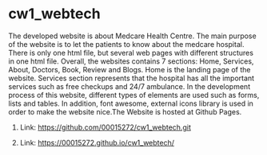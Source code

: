 # cw1_webtech
The developed website is about Medcare Health Centre. The main purpose of the website is to let the patients to know about the medcare hospital. There is only one html file, but several web pages with different structures in one html file. Overall, the websites contains 7 sections: Home, Services, About, Doctors, Book, Review and Blogs. Home is the landing page of the website. Services section represents that the hospital has all the important services such as free checkups and 24/7 ambulance. In the development process of this website, different types of elements are used such as forms, lists and tables. In addition, font awesome, external icons library is used in order to make the website nice.The Website is hosted at Github Pages.

<!-- github repositoty address -->
1. Link: https://github.com/00015272/cw1_webtech.git 

<!-- hosting address link -->
2. Link: https://00015272.github.io/cw1_webtech/ 
